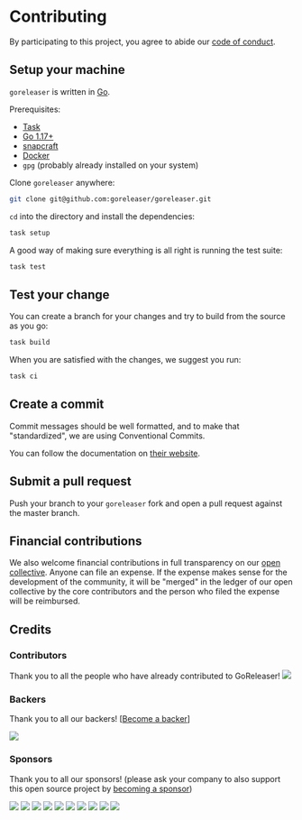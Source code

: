 # Contributing

By participating to this project, you agree to abide our [code of conduct](/CODE_OF_CONDUCT.md).

## Setup your machine

`goreleaser` is written in [Go](https://golang.org/).

Prerequisites:

- [Task](https://taskfile.dev/#/installation)
- [Go 1.17+](https://golang.org/doc/install)
- [snapcraft](https://snapcraft.io/)
- [Docker](https://www.docker.com/)
- `gpg` (probably already installed on your system)

Clone `goreleaser` anywhere:

```sh
git clone git@github.com:goreleaser/goreleaser.git
```

`cd` into the directory and install the dependencies:

```sh
task setup
```

A good way of making sure everything is all right is running the test suite:

```sh
task test
```

## Test your change

You can create a branch for your changes and try to build from the source as you go:

```sh
task build
```

When you are satisfied with the changes, we suggest you run:

```sh
task ci
```

## Create a commit

Commit messages should be well formatted, and to make that "standardized", we
are using Conventional Commits.

You can follow the documentation on
[their website](https://www.conventionalcommits.org).

## Submit a pull request

Push your branch to your `goreleaser` fork and open a pull request against the
master branch.

## Financial contributions

We also welcome financial contributions in full transparency on our [open collective](https://opencollective.com/goreleaser).
Anyone can file an expense. If the expense makes sense for the development of the community, it will be "merged" in the ledger of our open collective by the core contributors and the person who filed the expense will be reimbursed.

## Credits

### Contributors

Thank you to all the people who have already contributed to GoReleaser!
<a href="graphs/contributors"><img src="https://opencollective.com/goreleaser/contributors.svg?width=890" /></a>

### Backers

Thank you to all our backers! [[Become a backer](https://opencollective.com/goreleaser#backer)]

<a href="https://opencollective.com/goreleaser#backers" target="_blank"><img src="https://opencollective.com/goreleaser/backers.svg?width=890"></a>

### Sponsors

Thank you to all our sponsors! (please ask your company to also support this open source project by [becoming a sponsor](https://opencollective.com/goreleaser#sponsor))

<a href="https://opencollective.com/goreleaser/sponsor/0/website" target="_blank"><img src="https://opencollective.com/goreleaser/sponsor/0/avatar.svg"></a>
<a href="https://opencollective.com/goreleaser/sponsor/1/website" target="_blank"><img src="https://opencollective.com/goreleaser/sponsor/1/avatar.svg"></a>
<a href="https://opencollective.com/goreleaser/sponsor/2/website" target="_blank"><img src="https://opencollective.com/goreleaser/sponsor/2/avatar.svg"></a>
<a href="https://opencollective.com/goreleaser/sponsor/3/website" target="_blank"><img src="https://opencollective.com/goreleaser/sponsor/3/avatar.svg"></a>
<a href="https://opencollective.com/goreleaser/sponsor/4/website" target="_blank"><img src="https://opencollective.com/goreleaser/sponsor/4/avatar.svg"></a>
<a href="https://opencollective.com/goreleaser/sponsor/5/website" target="_blank"><img src="https://opencollective.com/goreleaser/sponsor/5/avatar.svg"></a>
<a href="https://opencollective.com/goreleaser/sponsor/6/website" target="_blank"><img src="https://opencollective.com/goreleaser/sponsor/6/avatar.svg"></a>
<a href="https://opencollective.com/goreleaser/sponsor/7/website" target="_blank"><img src="https://opencollective.com/goreleaser/sponsor/7/avatar.svg"></a>
<a href="https://opencollective.com/goreleaser/sponsor/8/website" target="_blank"><img src="https://opencollective.com/goreleaser/sponsor/8/avatar.svg"></a>
<a href="https://opencollective.com/goreleaser/sponsor/9/website" target="_blank"><img src="https://opencollective.com/goreleaser/sponsor/9/avatar.svg"></a>
